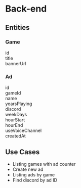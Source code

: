 # Back-end

## Entities

### Game
id \
title \
bannerUrl
### Ad
id \
gameId \
name \
yearsPlaying \
discord \
weekDays \
hourStart \
hourEnd \
useVoiceChannel \
createdAt
## Use Cases
- Listing games with ad counter
- Create new ad
- Listing ads by game
- Find discord by ad ID